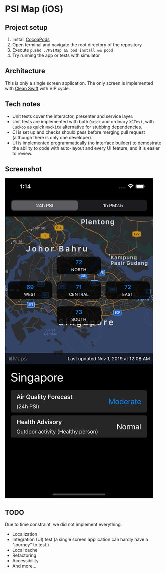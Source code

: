 # PSI Map (iOS)

## Project setup
1. Install [CocoaPods](https://cocoapods.org/) 
2. Open terminal and navigate the root directory of the repository
3. Execute `pushd ./PSIMap && pod install && popd`
4. Try running the app or tests with simulator

## Architecture
This is only a single screen application. The only screen is implemented with [Clean Swift](https://clean-swift.com/handbook/) with VIP cycle.

## Tech notes
- Unit tests cover the interactor, presenter and service layer.
- Unit tests are implemented with both `Quick` and ordinary `XCTest`, with `Cuckoo` as quick `Mockito` alternative for stubbing dependencies. 
- CI is set up and checks should pass before merging pull request (although there is only one developer).
- UI is implemented programmatically (no interface builder) to demostrate the ability to code with auto-layout and every UI feature, and it is easier to review.

## Screenshot
![Screenshot](screenshot.png)

## TODO
Due to time constraint, we did not implement everything.
- Localization
- Integration (UI) test (a single screen application can hardly have a "journey" to test.)
- Local cache
- Refactoring
- Accessibility
- And more...
